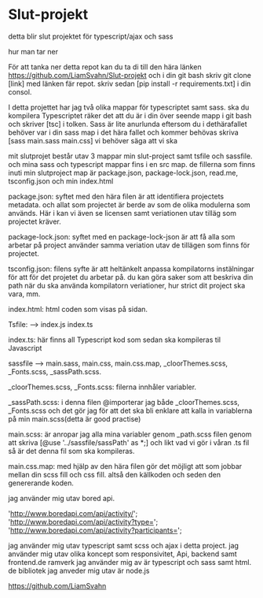 # Slut-projekt
detta blir slut projektet för typescript/ajax och sass

hur man tar ner

För att tanka ner detta repot kan du ta di till den hära länken https://github.com/LiamSvahn/Slut-projekt och i din git bash skriv git clone [link] med länken fär repot. skriv sedan [pip install -r requirements.txt] i din consol. 


I detta projettet har jag två olika mappar för typescriptet samt sass. ska du kompilera Typescriptet räker det att du är i din över seende mapp i git bash och skriver [tsc] i tolken. Sass är lite anurlunda eftersom du i dethärafallet behöver var i din sass map i det hära fallet och kommer behövas skriva [sass main.sass main.css] vi behöver säga att vi ska 


mit slutprojet består utav 3 mappar min slut-project samt tsfile och sassfile. och mina sass och typescript mappar fins i en src map. de fillerna som finns inuti min slutproject map är package.json, package-lock.json, read.me, tsconfig.json och min index.html

package.json: syftet med den hära filen är att identifiera projectets metadata. och allat som projectet är berde av som de olika modulerna som används. Här i kan vi även se licensen samt veriationen utav tilläg som projectet kräver.

package-lock.json: syftet med en package-lock-json är att få alla som arbetar på project använder samma veriation utav de tillägen som finns för projectet.

tsconfig.json: filens syfte är att heltänkelt anpassa kompilatorns instälningar för att för det projetet du arbetar på. du kan göra saker som att beskriva din path när du ska använda kompilatorn veriationer, hur strict dit project ska vara, mm.

index.html: html coden som visas på sidan.

Tsfile: --> index.js index.ts

index.ts: här finns all Typescript kod som sedan ska kompileras til Javascript

sassfile --> main.sass, main.css, main.css.map, _cloorThemes.scss, _Fonts.scss, _sassPath.scss.

_cloorThemes.scss, _Fonts.scss: filerna innhåler variabler.

_sassPath.scss: i denna filen @importerar jag både _cloorThemes.scss, _Fonts.scss och det gör jag för att det ska bli enklare att kalla in variablerna på min main.scss(detta är good practise)

main.scss: är anropar jag alla mina variabler genom _path.scss filen genom att skriva [@use '../sassfile/sassPath' as *;] och likt vad vi gör i våran .ts fil så är det denna fil som ska kompileras.

main.css.map: med hjälp av den hära filen gör det möjligt att som jobbar mellan din scss fill och css fill. altså den källkoden och seden den genererande koden.  

jag använder mig utav bored api.

'http://www.boredapi.com/api/activity/';
'http://www.boredapi.com/api/activity?type=';
'http://www.boredapi.com/api/activity?participants=';


jag använder mig utav typescript samt scss och ajax i detta project. jag använder mig utav olika koncept som responsivitet, Api, backend samt frontend.de ramverk jag använder mig av är typescript och sass samt html. de bibliotek jag anveder mig utav är node.js

https://github.com/LiamSvahn

